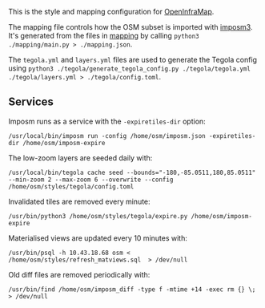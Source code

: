 This is the style and mapping configuration for [OpenInfraMap](https://openinframap.org).

The mapping file controls how the OSM subset is imported with
[imposm3](https://imposm.org/docs/imposm3/latest/). It's generated from the files in [mapping](mapping)
by calling `python3 ./mapping/main.py > ./mapping.json`.

The `tegola.yml` and `layers.yml` files are used to generate the Tegola config using
`python3 ./tegola/generate_tegola_config.py ./tegola/tegola.yml ./tegola/layers.yml > ./tegola/config.toml`.

## Services

Imposm runs as a service with the `-expiretiles-dir` option:

	/usr/local/bin/imposm run -config /home/osm/imposm.json -expiretiles-dir /home/osm/imposm-expire

The low-zoom layers are seeded daily with:

	/usr/local/bin/tegola cache seed --bounds="-180,-85.0511,180,85.0511" --min-zoom 2 --max-zoom 6 --overwrite --config /home/osm/styles/tegola/config.toml

Invalidated tiles are removed every minute:

	/usr/bin/python3 /home/osm/styles/tegola/expire.py /home/osm/imposm-expire

Materialised views are updated every 10 minutes with:

	/usr/bin/psql -h 10.43.18.68 osm < /home/osm/styles/refresh_matviews.sql  > /dev/null

Old diff files are removed periodically with:

	/usr/bin/find /home/osm/imposm_diff -type f -mtime +14 -exec rm {} \; > /dev/null
